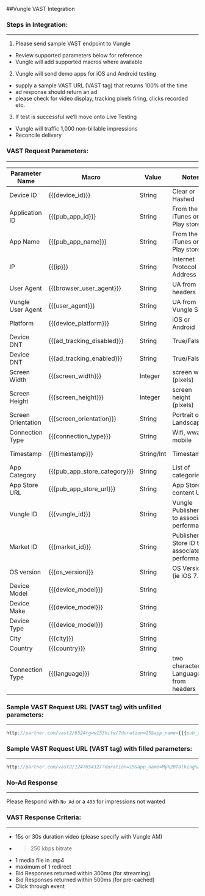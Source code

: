 ##Vungle VAST Integration

### Steps in Integration:
__________________________________________________________________________________________

1. Please send sample VAST endpoint to Vungle 
  * Review supported parameters below for reference
  * Vungle will add supported macros where available

2. Vungle will send demo apps for iOS and Android testing
  * supply a sample VAST URL (VAST tag) that returns 100% of the time
  * ad response should return an ad
  * please check for video display, tracking pixels firing, clicks recorded etc. 

3. If test is successful we’ll move onto Live Testing
  * Vungle will traffic 1,000 non-billable impressions
  * Reconcile delivery


### VAST Request Parameters:
__________________________________________________________________________________________


| Parameter Name     | Macro                          | Value      | Notes                                        | Example                                                                                                                                         |
|--------------------|--------------------------------|------------|----------------------------------------------|-------------------------------------------------------------------------------------------------------------------------------------------------|
| Device ID          | {{{device_id}}}                | String     | Clear or Hashed                              | ab4d6cc4-f57f-4309-9d29-b7fb5e35dd74                                                                                                            |
| Application ID     | {{{pub_app_id}}}               | String     | From the iTunes or Play store                | 539920547                                                                                                                                       |
| App Name           | {{{pub_app_name}}}             | String     | From the iTunes or Play store                | Family%20Farm%20Seaside                                                                                                                         |
| IP                 | {{{ip}}}                       | String     | Internet Protocol Address                    | 95.118.153.77                                                                                                                                   |
| User Agent         | {{{browser_user_agent}}}       | String     | UA from headers                              |                                                                                                                                                 |
| Vungle User Agent  | {{{user_agent}}}               | String     | UA from Vungle SDK                           |                                                                                                                                                 |
| Platform           | {{{device_platform}}}          | String     | iOS or Android                               | iOS/Android                                                                                                                                     |
| Device DNT         | {{{ad_tracking_disabled}}}     | String     | True/False                                   | True/False                                                                                                                                      |
| Device DNT         | {{{ad_tracking_enabled}}}      | String     | True/False                                   | True/False                                                                                                                                      |
| Screen Width       | {{{screen_width}}}             | Integer    | screen width (pixels)                        | 1024                                                                                                                                            |
| Screen Height      | {{{screen_height}}}            | Integer    | screen height (pixels)                       | 768                                                                                                                                             |
| Screen Orientation | {{{screen_orientation}}}       | String     | Portrait or Landscape                        | Portrait/Landscape                                                                                                                              |
| Connection Type    | {{{connection_type}}}          | String     | Wifi, wwan, mobile                           | Wifi, wwan, mobile                                                                                                                              |
| Timestamp          | {{{timestamp}}}                | String/Int | Timestamp                                    | 2014-12-05T00%3A44%3A19%2B00%3A00                                                                                                               |
| App Category       | {{{pub_app_store_category}}}   | String     | List of categories                           | Games                                                                                                                                           |
| App Store URL      | {{{pub_app_store_url}}}        | String     | App Store or content URL                     |                                                                                                                                                 |
| Vungle ID          | {{{vungle_id}}}                | String     | Vungle Publisher ID to associate performance |                                                                                                                                                 |
| Market ID          | {{{market_id}}}                | String     | Publisher Store ID to associate performance  |                                                                                                                                                 |
| OS version         | {{{os_version}}}               | String     | OS Version (ie iOS 7.2)                      |                                                                                                                                                 |
| Device Model       | {{{device_model}}}             | String     |                                              |                                                                                                                                                 |
| Device Make        | {{{device_model}}}             | String     |                                              |                                                                                                                                                 |
| Device Type        | {{{device_model}}}             | String     |                                              |                                                                                                                                                 |
| City               | {{{city}}}                     | String     |                                              |                                                                                                                                                 |
| Country            | {{{country}}}                  | String     |                                              |                                                                                                                                                 |
| Connection Type    | {{{language}}}                 | String     | two character Language from headers          | UK                                                                                                                                              |

### Sample VAST Request URL (VAST tag) with unfilled parameters:
__________________________________________________________________________________________


```javascript
http://partner.com/vast2/6524rgww153hifw/?duration=15&app_name={{{pub_app_name}}}&app_id={{{market_id}}}&rtb_type=instream_mobile_vast_inter&user_id={{{device_id}}}&ua={{{browser_user_agent}}}&random={{{timestamp}}}&ip_address={{{ip}}}
```

### Sample VAST Request URL (VAST tag) with filled parameters:
__________________________________________________________________________________________

```javascript
http://partner.com/vast2/124765432/?duration=15&app_name=My%20Talking%20Tom%20Free%20for%20Android&app_id=com.outfit7.mytalkingtomfree&rtb_type=instream_mobile_vast_inter&user_id=6df43c89-9e3d-43fb-a1e9-bacd51932d41&ua=Mozilla%2F5.0%20(Linux%3B%20Android%204.4.2%3B%20SPH-L720%20Build%2FKOT49H)%20AppleWebKit%2F537.36%20(KHTML%2C%20like%20Gecko)%20Version%2F4.0%20Chrome%2F30.0.0.0%20Mobile%20Safari%2F537.36&random=2015-01-27T21%3A30%3A34%2B00%3A00&ip_address=66.87.114.254
```

### No-Ad Response
__________________________________________________________________________________________

 Please Respond with ```No Ad``` or a ```403``` for impressions not wanted


### VAST Response Criteria:
__________________________________________________________________________________________

* 15s or 30s duration video (please specify with Vungle AM)
* > 250 kbps bitrate
* 1 media file in .mp4
* maximum of 1 redirect
* Bid Responses returned within 300ms (for streaming)
* Bid Responses returned within 500ms (for pre-cached)
* Click through event
